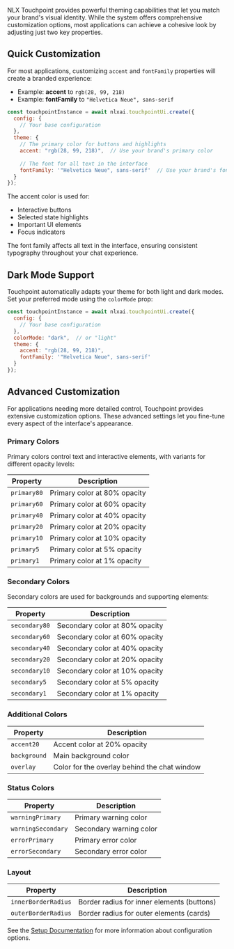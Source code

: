 
NLX Touchpoint provides powerful theming capabilities that let you match your brand's visual identity. While the system offers comprehensive customization options, most applications can achieve a cohesive look by adjusting just two key properties.

## Quick Customization

For most applications, customizing `accent` and `fontFamily` properties will create a branded experience:

* Example: **accent** to `rgb(28, 99, 218)`
* Example: **fontFamily** to `"Helvetica Neue", sans-serif`

```javascript
const touchpointInstance = await nlxai.touchpointUi.create({
  config: {
    // Your base configuration
  },
  theme: {
    // The primary color for buttons and highlights
    accent: "rgb(28, 99, 218)",  // Use your brand's primary color
    
    // The font for all text in the interface
    fontFamily: '"Helvetica Neue", sans-serif'  // Use your brand's font
  }
});
```

The accent color is used for:
- Interactive buttons
- Selected state highlights
- Important UI elements
- Focus indicators

The font family affects all text in the interface, ensuring consistent typography throughout your chat experience.

## Dark Mode Support

Touchpoint automatically adapts your theme for both light and dark modes. Set your preferred mode using the `colorMode` prop:

```javascript
const touchpointInstance = await nlxai.touchpointUi.create({
  config: {
    // Your base configuration
  },
  colorMode: "dark",  // or "light"
  theme: {
    accent: "rgb(28, 99, 218)",
    fontFamily: '"Helvetica Neue", sans-serif'
  }
});
```

## Advanced Customization

For applications needing more detailed control, Touchpoint provides extensive customization options. These advanced settings let you fine-tune every aspect of the interface's appearance.

### Primary Colors
Primary colors control text and interactive elements, with variants for different opacity levels:

| Property    | Description                  |
|-------------|------------------------------|
| `primary80` | Primary color at 80% opacity |
| `primary60` | Primary color at 60% opacity |
| `primary40` | Primary color at 40% opacity |
| `primary20` | Primary color at 20% opacity |
| `primary10` | Primary color at 10% opacity |
| `primary5`  | Primary color at 5% opacity  |
| `primary1`  | Primary color at 1% opacity  |

### Secondary Colors
Secondary colors are used for backgrounds and supporting elements:

| Property      | Description                    |
|---------------|--------------------------------|
| `secondary80` | Secondary color at 80% opacity |
| `secondary60` | Secondary color at 60% opacity |
| `secondary40` | Secondary color at 40% opacity |
| `secondary20` | Secondary color at 20% opacity |
| `secondary10` | Secondary color at 10% opacity |
| `secondary5`  | Secondary color at 5% opacity  |
| `secondary1`  | Secondary color at 1% opacity  |

### Additional Colors
| Property     | Description                                  |
|--------------|----------------------------------------------|
| `accent20`   | Accent color at 20% opacity                  |
| `background` | Main background color                        |
| `overlay`    | Color for the overlay behind the chat window |

### Status Colors
| Property           | Description             |
|--------------------|-------------------------|
| `warningPrimary`   | Primary warning color   |
| `warningSecondary` | Secondary warning color |
| `errorPrimary`     | Primary error color     |
| `errorSecondary`   | Secondary error color   |

### Layout

| Property            | Description                                |
|---------------------|--------------------------------------------|
| `innerBorderRadius` | Border radius for inner elements (buttons) |
| `outerBorderRadius` | Border radius for outer elements (cards)   |

See the [Setup Documentation](/touchpoint-ui-setup) for more information about configuration options.